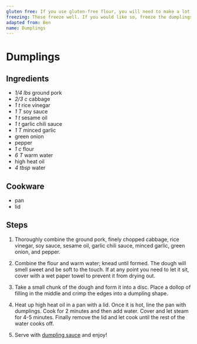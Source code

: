 ```yaml
---
gluten free: If you use gluten-free flour, you will need to make a lot more dough as it does not get as thin as wheat flour.
freezing: These freeze well. If you would like so, freeze the dumplings before cooking. You can then cook them directly from frozen.
adapted from: Ben
name: Dumplings
---
```


# Dumplings

## Ingredients

- *1/4 lbs* ground pork
- *2/3 c* cabbage
- *1 t* rice vinegar
- *1 T* soy sauce
- *1 t* sesame oil
- *1 t* garlic chili sauce
- *1 T* minced garlic
- green onion
- pepper
- *1 c* flour
- *6 T* warm water
- high heat oil
- *4 tbsp* water

## Cookware

- pan
- lid

## Steps

1. Thoroughly combine the ground pork, finely chopped cabbage, rice vinegar, soy
sauce, sesame oil, garlic chili sauce, minced garlic, green onion, and pepper.

2. Combine the flour and warm water; knead until formed. The dough will smell
sweet and be soft to the touch. If at any point you need to let it sit, cover
with a wet paper towel to prevent it from drying out.

3. Take a small chunk of the dough and form it into a disc. Place a dollop of
filling in the middle and crimp the edges into a dumpling shape.

4. Heat up high heat oil in a pan with a lid. Once it is hot, line the pan with
dumplings. Cook for 2 minutes and then add water. Cover and let steam for 4-5
minutes. Finally remove the lid and let cook until the rest of the water cooks
off.

5. Serve with [dumpling sauce](./Dumpling%20Sauce.md) and enjoy!

